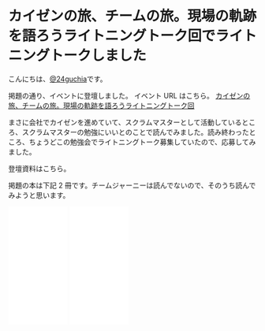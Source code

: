 #  カイゼンの旅、チームの旅。現場の軌跡を語ろうライトニングトーク回でライトニングトークしました

こんにちは、[@24guchia](https://twitter.com/24guchia)です。

掲題の通り、イベントに登壇しました。
イベント URL はこちら。 [カイゼンの旅、チームの旅。現場の軌跡を語ろうライトニングトーク回](https://devlove.doorkeeper.jp/events/109556)

まさに会社でカイゼンを進めていて、スクラムマスターとして活動しているところ、スクラムマスターの勉強にいいとのことで読んでみました。読み終わったところ、ちょうどこの勉強会でライトニングトーク募集していたので、応募してみました。

登壇資料はこちら。


掲題の本は下記 2 冊です。チームジャーニーは読んでないので、そのうち読んでみようと思います。

<iframe style="width:120px;height:240px;" marginwidth="0" marginheight="0" scrolling="no" frameborder="0" src="//rcm-fe.amazon-adsystem.com/e/cm?lt1=_blank&bc1=000000&IS2=1&bg1=FFFFFF&fc1=000000&lc1=0000FF&t=birdmangai-22&language=ja_JP&o=9&p=8&l=as4&m=amazon&f=ifr&ref=as_ss_li_til&asins=B078HZKLMB&linkId=d9c70dc860fec8b6580df9b5549c7b8a"></iframe>

<iframe style="width:120px;height:240px;" marginwidth="0" marginheight="0" scrolling="no" frameborder="0" src="//rcm-fe.amazon-adsystem.com/e/cm?lt1=_blank&bc1=000000&IS2=1&bg1=FFFFFF&fc1=000000&lc1=0000FF&t=birdmangai-22&language=ja_JP&o=9&p=8&l=as4&m=amazon&f=ifr&ref=as_ss_li_til&asins=B0836CF21D&linkId=ee5d6fd8c8189e8a88f5fa1fa66f6ab8"></iframe>